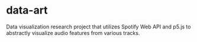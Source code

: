 # data-art
 Data visualization research project that utilizes Spotify Web API and p5.js to abstractly visualize audio features from various tracks.
